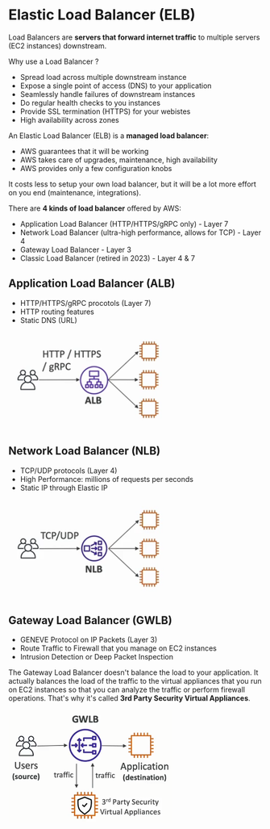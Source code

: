 # Elastic Load Balancer (ELB)

Load Balancers are **servers that forward internet traffic** to multiple servers (EC2 instances) downstream.

Why use a Load Balancer ?

- Spread load across multiple downstream instance
- Expose a single point of access (DNS) to your application
- Seamlessly handle failures of downstream instances
- Do regular health checks to you instances
- Provide SSL termination (HTTPS) for your webistes
- High availability across zones

An Elastic Load Balancer (ELB) is a **managed load balancer**:
- AWS guarantees that it will be working
- AWS takes care of upgrades, maintenance, high availability
- AWS provides only a few configuration knobs

It costs less to setup your own load balancer, but it will be a lot more effort on you end (maintenance, integrations).

There are **4 kinds of load balancer** offered by AWS:
- Application Load Balancer (HTTP/HTTPS/gRPC only) - Layer 7
- Network Load Balancer (ultra-high performance, allows for TCP) - Layer 4
- Gateway Load Balancer - Layer 3
- Classic Load Balancer (retired in 2023) - Layer 4 & 7

## Application Load Balancer (ALB)

- HTTP/HTTPS/gRPC procotols (Layer 7)
- HTTP routing features
- Static DNS (URL)

![Application Load Balancer](../../images/elb/application_load_balancer.png)

## Network Load Balancer (NLB)

- TCP/UDP protocols (Layer 4)
- High Performance: millions of requests per seconds
- Static IP through Elastic IP

![Network Load Balancer](../../images/elb/network_load_balancer.png)

## Gateway Load Balancer (GWLB)

- GENEVE Protocol on IP Packets (Layer 3)
- Route Traffic to Firewall that you manage on EC2 instances
- Intrusion Detection or Deep Packet Inspection

The Gateway Load Balancer doesn't balance the load to your application. It actually balances the load of the traffic to the virtual appliances that you run on EC2 instances so that you can analyze the traffic or perform firewall operations. That's why it's called **3rd Party Security Virtual Appliances**.

![Gateway Load Balancer](../../images/elb/gateway_load_balancer.png)





